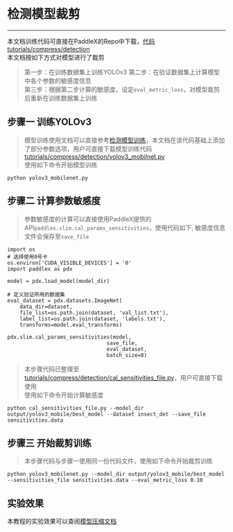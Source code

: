 # 检测模型裁剪

---
本文档训练代码可直接在PaddleX的Repo中下载，[代码tutorials/compress/detection](http://gitlab.baidu.com/Paddle/PaddleX/tree/develop/tutorials/compress/detection)  
本文档按如下方式对模型进行了裁剪
> 第一步：在训练数据集上训练YOLOv3
> 第二步：在验证数据集上计算模型中各个参数的敏感度信息  
> 第三步：根据第二步计算的敏感度，设定`eval_metric_loss`，对模型裁剪后重新在训练数据集上训练

## 步骤一 训练YOLOv3
> 模型训练使用文档可以直接参考[检测模型训练](../train/detection.md)，本文档在该代码基础上添加了部分参数选项，用户可直接下载模型训练代码[tutorials/compress/detection/yolov3_mobilnet.py](http://gitlab.baidu.com/Paddle/PaddleX/blob/develop_details/tutorials/compress/detection/yolov3_mobilenet.py)  
> 使用如下命令开始模型训练
```
python yolov3_mobilenet.py
```

## 步骤二 计算参数敏感度
> 参数敏感度的计算可以直接使用PaddleX提供的API`paddlex.slim.cal_params_sensitivities`，使用代码如下, 敏感度信息文件会保存至`save_file`

```
import os
# 选择使用0号卡
os.environ['CUDA_VISIBLE_DEVICES'] = '0'
import paddlex as pdx

model = pdx.load_model(model_dir)

# 定义验证所用的数据集
eval_dataset = pdx.datasets.ImageNet(
    data_dir=dataset,
    file_list=os.path.join(dataset, 'val_list.txt'),
    label_list=os.path.join(dataset, 'labels.txt'),
    transforms=model.eval_transforms)

pdx.slim.cal_params_sensitivities(model,
                                save_file,
                                eval_dataset,
                                batch_size=8)
```
> 本步骤代码已整理至[tutorials/compress/detection/cal_sensitivities_file.py](http://gitlab.baidu.com/Paddle/PaddleX/tree/develop/tutorials/compress/detection/cal_sensitivities_file.py)，用户可直接下载使用  
> 使用如下命令开始计算敏感度
```
python cal_sensitivities_file.py --model_dir output/yolov3_mobile/best_model --dataset insect_det --save_file sensitivities.data
```

## 步骤三 开始裁剪训练
> 本步骤代码与步骤一使用同一份代码文件，使用如下命令开始裁剪训练
```
python yolov3_mobilenet.py --model_dir output/yolov3_mobile/best_model --sensitivities_file sensitivities.data --eval_metric_loss 0.10
```

## 实验效果
本教程的实验效果可以查阅[模型压缩文档](../../slim/prune.md)
